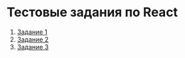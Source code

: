 # Тестовые задания по React

1. [Задание 1](https://github.com/GPB-COS/test-work-react/tree/master/test%201)
2. [Задание 2](https://github.com/GPB-COS/test-work-react/tree/master/test%202)
3. [Задание 3](https://github.com/GPB-COS/test-work-react/tree/master/test%203)

